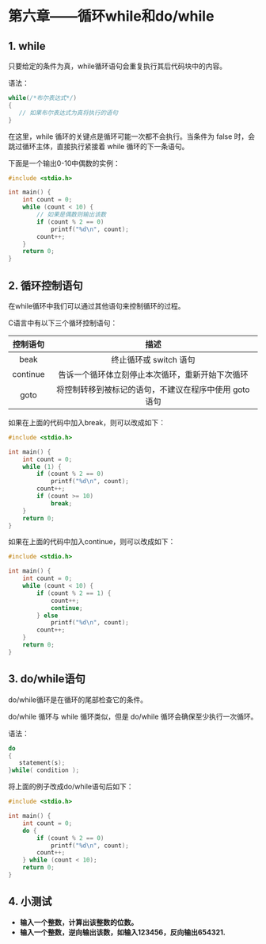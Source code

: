 # 第六章——循环while和do/while

## 1. while

只要给定的条件为真，while循环语句会重复执行其后代码块中的内容。

语法：

```c
while(/*布尔表达式*/)
{
   // 如果布尔表达式为真将执行的语句
}
```

在这里，while 循环的关键点是循环可能一次都不会执行。当条件为 false 时，会跳过循环主体，直接执行紧接着 while 循环的下一条语句。

下面是一个输出0-10中偶数的实例：

```c
#include <stdio.h>

int main() {
    int count = 0;
    while (count < 10) {
        // 如果是偶数则输出该数
        if (count % 2 == 0)
            printf("%d\n", count);
        count++;
    }
    return 0;
}
```

## 2. 循环控制语句

在while循环中我们可以通过其他语句来控制循环的过程。

C语言中有以下三个循环控制语句：

| 控制语句 |                          描述                          |
| :------: | :----------------------------------------------------: |
|   beak   |                 终止循环或 switch 语句                 |
| continue |    告诉一个循环体立刻停止本次循环，重新开始下次循环    |
|   goto   | 将控制转移到被标记的语句，不建议在程序中使用 goto 语句 |

如果在上面的代码中加入break，则可以改成如下：

```c
#include <stdio.h>

int main() {
    int count = 0;
    while (1) {
        if (count % 2 == 0)
            printf("%d\n", count);
        count++;
        if (count >= 10)
            break;
    }
    return 0;
}
```

如果在上面的代码中加入continue，则可以改成如下：

```c
#include <stdio.h>

int main() {
    int count = 0;
    while (count < 10) {
        if (count % 2 == 1) {
            count++;
            continue;
        } else
            printf("%d\n", count);
        count++;
    }
    return 0;
}
```

## 3. do/while语句

do/while循环是在循环的尾部检查它的条件。

do/while 循环与 while 循环类似，但是 do/while 循环会确保至少执行一次循环。

语法：

```c
do
{
   statement(s);
}while( condition );
```

将上面的例子改成do/while语句后如下：

```c
#include <stdio.h>

int main() {
    int count = 0;
    do {
        if (count % 2 == 0)
            printf("%d\n", count);
        count++;
    } while (count < 10);
    return 0;
}
```

## 4. 小测试

- **输入一个整数，计算出该整数的位数。**
- **输入一个整数，逆向输出该数，如输入123456，反向输出654321.**